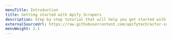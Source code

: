 ```yaml
---
menuTitle: Introduction
title: Getting started with Apify Scrapers
description: Step by step tutorial that will help you get started with all Apify Scrapers.
externalSourceUrl: https://raw.githubusercontent.com/apifytech/actor-scraper/master/docs/build/introduction-tutorial.md
menuWeight: 2.1
---
```

